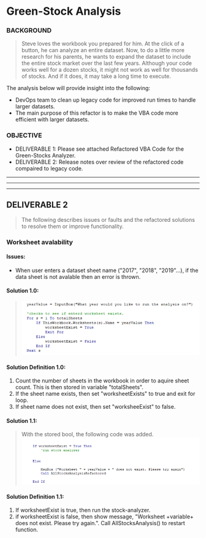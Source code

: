 # Green-Stock Analysis

### BACKGROUND

> Steve loves the workbook you prepared for him. At the click of a button, he can analyze an entire dataset. Now, to do a little more research for his parents, he wants to expand the dataset to include the entire stock market over the last few years. Although your code works well for a dozen stocks, it might not work as well for thousands of stocks. And if it does, it may take a long time to execute.

The analysis below will provide insight into the following:
- DevOps team to clean up legacy code for improved run times to handle larger datasets.
- The main purpose of this refactor is to make the VBA code more efficient with larger datasets.

### OBJECTIVE

- DELIVERABLE 1: Please see attached Refactored VBA Code for the Green-Stocks Analyzer.
- DELIVERABLE 2: Release notes over review of the refactored code compaired to legacy code.

---
---
---

## DELIVERABLE 2

> The following describes issues or faults and the refactored solutions to resolve them or improve functionality.

### Worksheet avalability

#### Issues:
- When user enters a dataset sheet name ("2017", "2018", "2019"...), if the data sheet is not avalable then an error is thrown.

#### Solution 1.0:
> ![This is an image](https://github.com/jcaraway-na/stock-analysis/blob/main/resources/refactor_res/datasheet_name_avalability.png)

#### Solution Definition 1.0:

1. Count the number of sheets in the workbook in order to aquire sheet count. This is then stored in variable "totalSheets". 
2. If the sheet name exists, then set "worksheetExists" to true and exit for loop. 
3. If sheet name does not exist, then set "worksheeExist" to false.

#### Solution 1.1:

> With the stored bool, the following code was added.
> ![This is an image](https://github.com/jcaraway-na/stock-analysis/blob/main/resources/refactor_res/datasheet_name_avalability_catch.png)

#### Solution Definition 1.1:

1. If worksheetExist is true, then run the stock-analyzer.
2. if worksheetExist is false, then show message, "Worksheet +variable+ does not exist. Please try again.". Call AllStocksAnalysis() to restart function.


